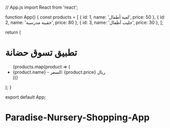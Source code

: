 // App.js
import React from 'react';

function App() {
  const products = [
    { id: 1, name: 'لعبة أطفال', price: 50 },
    { id: 2, name: 'حقيبة مدرسية', price: 80 },
    { id: 3, name: 'حليب أطفال', price: 30 },
  ];

  return (
    <div>
      <h1>تطبيق تسوق حضانة</h1>
      <ul>
        {products.map(product => (
          <li key={product.id}>
            {product.name} - السعر: {product.price} ريال
          </li>
        ))}
      </ul>
    </div>
  );
}

export default App;
# Paradise-Nursery-Shopping-App
